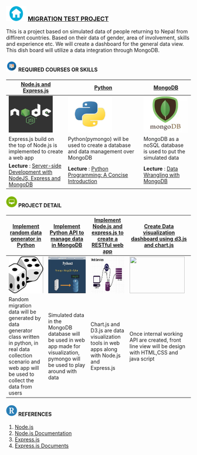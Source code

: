 ###  <img src = "sample/home.png" width="55" height="40" /> [MIGRATION TEST PROJECT](https://github.com/npdatax/migration)

This is a project based on simulated data of people returning to Nepal from diffirent countries. Based on their data of gender, area of involvement, skills and experience etc. We will create a dashboard for the general data view. This dish board will utilize a data integration through MongoDB.


####  <img src = "sample/lecture.png" width="30" height="30" />  REQUIRED COURSES OR SKILLS

|  [Node.js and Express.js](intro/1.1.DataStructure.md)  | [Python](intro/2/1.2.LoopsAndConditions.md) | [MongoDB](intro/3/1.3.FunctionAndClass.md)  | 
| --- | --- | --- | 
|<img src = "sample/node.jpg" width="120" height="100" /> | <img src = "sample/python.png" width="120" height="100" />  |<img src = "sample/mongo.png" width="120" height="100" /> |
|Express.js build on the top of Node.js is implemented to create a web app | Python(pymongo) will be used to create a database and data management over MongoDB | MongoDB as a noSQL database is used to put the simulated data| 
|<b> Lecture </b>: [Server-side Development with NodeJS, Express and MongoDB](https://www.coursera.org/learn/server-side-nodejs) | <b> Lecture </b> : [Python Programming: A Concise Introduction](https://www.coursera.org/learn/python-programming-introduction) | <b> Lecture </b>: [Data Wrangling with MongoDB](https://in.udacity.com/course/data-wrangling-with-mongodb--ud032)| 


#### <img src = "sample/project.png" width="30" height="30" />  PROJECT DETAIL

| [Implement random data generator in Python](intro/4/1.4.Project-RandomWalk.md)  | [Implement Python API to manage data in MongoDB](intro/5/1.5.Project-Diffusion.md) | [Implement Node.js and express.js to create a RESTful web app](intro/2/1.2.LoopsAndConditions.md)  | [Create Data visualization dashboard using d3.js and chart.js](intro/3/1.3.FunctionAndClass.md) |
| --- | --- | --- | --- |
|<img src = "sample/random.png" width="150" height="100" /> | <img src = "sample/pymongo.jpg" width="150" height="100" />  |<img src = "sample/restful.jpg" width="150" height="100" /> | <img src = "https://anmolkoul.files.wordpress.com/2015/06/projectnew.gif" width="150" height="100" />| 
| Random migration data will be generated by data generator class written in python, in real data collection scenario and web app will be used to collect the data from users | Simulated data in the MongoDB database will be used in web app made for visualization, pymongo will be used to play around with data | Chart.js and D3.js are data visualization tools in web apps along with Node.js and Express.js | Once internal working API are created, front line view will be design with HTML,CSS and java script |


#### <img src = "sample/R.png" width="30" height="30" /> REFERENCES
1. [Node.js](https://nodejs.org/en/)
2. [Node.js Documentation](https://nodejs.org/dist/latest-v10.x/docs/api/)
3. [Express.js](https://expressjs.com/)
4. [Express.js Documents](https://expressjs.com/en/guide/routing.html)

